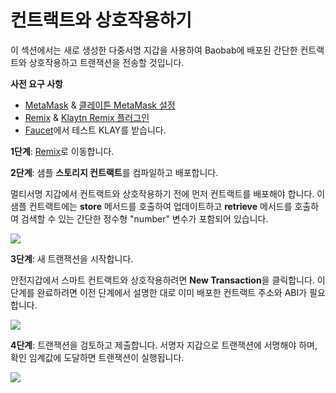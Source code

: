 # 컨트랙트와 상호작용하기

이 섹션에서는 새로 생성한 다중서명 지갑을 사용하여 Baobab에 배포된 간단한 컨트랙트와 상호작용하고 트랜잭션을 전송할 것입니다.

**사전 요구 사항**

* [MetaMask](https://metamask.io/download/) & [클레이튼 MetaMask 설정](../../../tutorials/connecting-metamask#send-klay)
* [Remix](https://remix.ethereum.org/) & [Klaytn Remix 플러그인](https://klaytn.foundation/using-klaytn-plugin-on-remix/)
* [Faucet](https://baobab.wallet.klaytn.foundation/faucet)에서 테스트 KLAY를 받습니다.

**1단계**: [Remix](https://remix.ethereum.org/)로 이동합니다.

**2단계**: 샘플 **스토리지 컨트랙트**를 컴파일하고 배포합니다.

멀티서명 지갑에서 컨트랙트와 상호작용하기 전에 먼저 컨트랙트를 배포해야 합니다. 이 샘플 컨트랙트에는 **store** 메서드를 호출하여 업데이트하고 **retrieve** 메서드를 호출하여 검색할 수 있는 간단한 정수형 "number" 변수가 포함되어 있습니다.

![](/img/build/tools/12_remixDep.gif)

**3단계**: 새 트랜잭션을 시작합니다.

안전지갑에서 스마트 컨트랙트와 상호작용하려면 **New Transaction**을 클릭합니다. 이 단계를 완료하려면 이전 단계에서 설명한 대로 이미 배포한 컨트랙트 주소와 ABI가 필요합니다.

![](/img/build/tools/13_contractInit.gif)

**4단계**: 트랜잭션을 검토하고 제출합니다. 서명자 지갑으로 트랜잭션에 서명해야 하며, 확인 임계값에 도달하면 트랜잭션이 실행됩니다.

![](/img/build/tools/14_contractExec.gif)